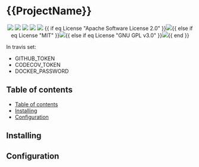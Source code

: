 <h1>{{ProjectName}}</h1>

<p align="center">
<a href="https://github.com/{{Username}}/{{ProjectName}}/releases/latest" target="_blank"><img src="https://img.shields.io/github/release/{{Username}}/{{ProjectName}}.svg?style=flat-square"/></a>
<a href="https://travis-ci.org/{{Username}}/{{ProjectName}}" target="_blank"><img src="https://img.shields.io/travis/{{Username}}/{{ProjectName}}/master.svg?style=flat-square"/></a>
<a href="http://codecov.io/github/{{Username}}/{{ProjectName}}?branch=master" target="_blank"><img src="https://img.shields.io/codecov/c/github/{{Username}}/{{ProjectName}}/master.svg?style=flat-square"/></a>
<a href="https://goreportcard.com/report/github.com/{{Username}}/{{ProjectName}}" target="_blank"><img src="https://goreportcard.com/badge/github.com/{{Username}}/{{ProjectName}}?style=flat-square"/></a>
<a href="https://godoc.org/github.com/{{Username}}/{{ProjectName}}" target="_blank"><img src="https://img.shields.io/badge/godoc-reference-blue.svg?style=flat-square"/></a>
{{ if eq License "Apache Software License 2.0" }}<a href="./LICENSE" target="_blank"><img src="https://img.shields.io/badge/license-Apache%202.0-blue.svg?style=flat-square"/></a>{{ else if eq License "MIT" }}<a href="./LICENSE" target="_blank"><img src="https://img.shields.io/badge/license-MIT-blue.svg?style=flat-square"/></a>{{ else if eq License "GNU GPL v3.0" }}<a href="./LICENSE" target="_blank"><img src="https://img.shields.io/badge/license-GPL-blue?style=flat-square"/></a>{{ end }}
</p>

In travis set:
* GITHUB_TOKEN
* CODECOV_TOKEN
* DOCKER_PASSWORD

## Table of contents

- [Table of contents](#table-of-contents)
- [Installing](#installing)
- [Configuration](#configuration)

## Installing

## Configuration

